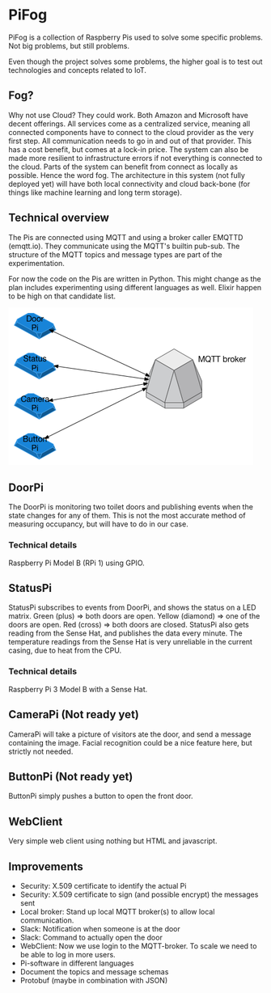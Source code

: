 # PiFog
PiFog is a collection of Raspberry Pis used to solve some specific problems. Not big problems, but still problems.

Even though the project solves some problems, the higher goal is to test out technologies and concepts related to IoT.

## Fog?
Why not use Cloud? They could work. Both Amazon and Microsoft have decent offerings. All services come as a centralized service, meaning all connected components have to connect to the cloud provider as the very first step. All communication needs to go in and out of that provider.
This has a cost benefit, but comes at a lock-in price. The system can also be made more resilient to infrastructure errors if not everything is connected to the cloud. Parts of the system can benefit from connect as locally as possible. Hence the word fog. The architecture in this system (not fully deployed yet) will have both local connectivity and cloud back-bone (for things like machine learning and long term storage).

## Technical overview
The Pis are connected using MQTT and using a broker caller EMQTTD (emqtt.io).
They communicate using the MQTT's builtin pub-sub. The structure of the MQTT topics and message types are part of the experimentation.

For now the code on the Pis are written in Python. This might change as the plan includes experimenting using different languages as well. Elixir happen to be high on that candidate list.

![Overview](/Overview.png)

## DoorPi
The DoorPi is monitoring two toilet doors and publishing events when the state changes for any of them.
This is not the most accurate method of measuring occupancy, but will have to do in our case.

### Technical details
Raspberry Pi Model B (RPi 1) using GPIO.

## StatusPi
StatusPi subscribes to events from DoorPi, and shows the status on a LED matrix.
Green (plus) => both doors are open.
Yellow (diamond) => one of the doors are open.
Red (cross) => both doors are closed.
StatusPi also gets reading from the Sense Hat, and publishes the data every minute. The temperature readings from the Sense Hat is very unreliable in the current casing, due to heat from the CPU.

### Technical details
Raspberry Pi 3 Model B with a Sense Hat.


## CameraPi (Not ready yet)
CameraPi will take a picture of visitors ate the door, and send a message containing the image.
Facial recognition could be a nice feature here, but strictly not needed.


## ButtonPi (Not ready yet)
ButtonPi simply pushes a button to open the front door.

## WebClient
Very simple web client using nothing but HTML and javascript.

## Improvements
- Security: X.509 certificate to identify the actual Pi
- Security: X.509 certificate to sign (and possible encrypt) the messages sent
- Local broker: Stand up local MQTT broker(s) to allow local communication.
- Slack: Notification when someone is at the door
- Slack: Command to actually open the door
- WebClient: Now we use login to the MQTT-broker. To scale we need to be able to log in more users.
- Pi-software in different languages
- Document the topics and message schemas
- Protobuf (maybe in combination with JSON)
